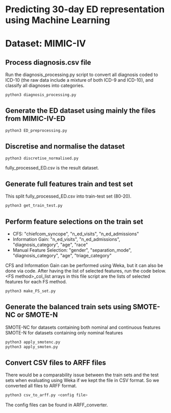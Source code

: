 # Predicting 30-day ED representation using Machine Learning
# Dataset: MIMIC-IV

## Process diagnosis.csv file
Run the diagnosis_processing.py script to convert all diagnosis coded to ICD-10 (the raw data include a mixture of both ICD-9 and ICD-10), and classify all diagnoses into categories.

```bash
python3 diagnosis_processing.py
```

## Generate the ED dataset using mainly the files from MIMIC-IV-ED
```bash
python3 ED_preprocessing.py
```

## Discretise and normalise the dataset
```bash
python3 discretise_normalised.py
```

fully_processed_ED.csv is the result dataset.

## Generate full features train and test set
This split fully_processed_ED.csv into train-test set (80-20).

```bash
python3 get_train_test.py
```

## Perform feature selections on the train set

- CFS: "chiefcom_syncope", "n_ed_visits", "n_ed_admissions"
- Information Gain: "n_ed_visits", "n_ed_admissions", "diagnosis_category", "age", "race"
- Manual Feature Selection: "gender", "separation_mode", "diagnosis_category", "age", "triage_category"


CFS and Information Gain can be performed using Weka, but it can also be done via code. After having the list of selected features, run the code below. \<FS method\>_col_list arrays in this file script are the lists of selected features for each FS method.

```bash
python3 make_FS_set.py
```

## Generate the balanced train sets using SMOTE-NC or SMOTE-N
SMOTE-NC for datasets containing both nominal and continuous features
SMOTE-N for datasets containing only nominal features

```bash
python3 apply_smotenc.py
python3 apply_smoten.py
```


## Convert CSV files to ARFF files
There would be a comparability issue between the train sets and the test sets when evaluating using Weka if we kept the file in CSV format. So we converted all files to ARFF format.

```bash
python3 csv_to_arff.py <config file>
```

The config files can be found in ARFF_converter. 

